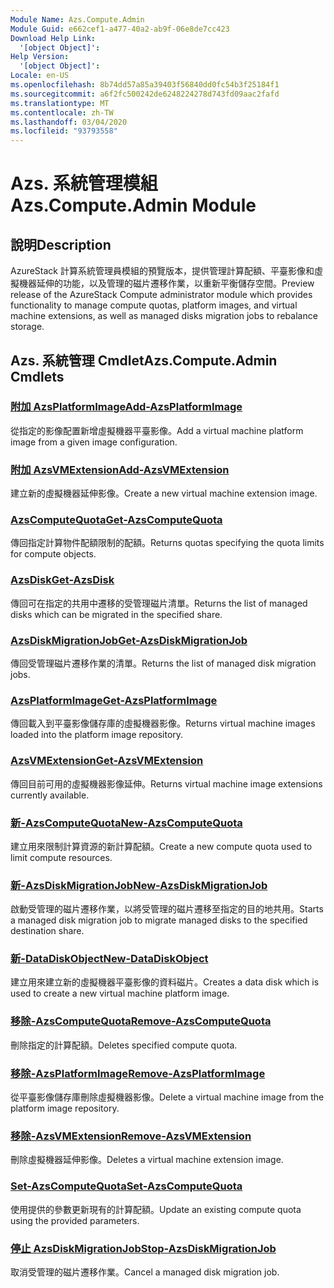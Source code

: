 ```yaml
---
Module Name: Azs.Compute.Admin
Module Guid: e662cef1-a477-40a2-ab9f-06e8de7cc423
Download Help Link:
  '[object Object]': 
Help Version:
  '[object Object]': 
Locale: en-US
ms.openlocfilehash: 8b74dd57a85a39403f56840dd0fc54b3f25184f1
ms.sourcegitcommit: a6f2fc500242de6248224278d743fd09aac2fafd
ms.translationtype: MT
ms.contentlocale: zh-TW
ms.lasthandoff: 03/04/2020
ms.locfileid: "93793558"
---
```

# <span data-ttu-id="d4206-101">Azs. 系統管理模組</span><span class="sxs-lookup"><span data-stu-id="d4206-101">Azs.Compute.Admin Module</span></span>
## <span data-ttu-id="d4206-102">說明</span><span class="sxs-lookup"><span data-stu-id="d4206-102">Description</span></span>
<span data-ttu-id="d4206-103">AzureStack 計算系統管理員模組的預覽版本，提供管理計算配額、平臺影像和虛擬機器延伸的功能，以及管理的磁片遷移作業，以重新平衡儲存空間。</span><span class="sxs-lookup"><span data-stu-id="d4206-103">Preview release of the AzureStack Compute administrator module which provides functionality to manage compute quotas, platform images, and virtual machine extensions, as well as managed disks migration jobs to rebalance storage.</span></span>

## <span data-ttu-id="d4206-104">Azs. 系統管理 Cmdlet</span><span class="sxs-lookup"><span data-stu-id="d4206-104">Azs.Compute.Admin Cmdlets</span></span>
### [<span data-ttu-id="d4206-105">附加 AzsPlatformImage</span><span class="sxs-lookup"><span data-stu-id="d4206-105">Add-AzsPlatformImage</span></span>](Add-AzsPlatformImage.md)
<span data-ttu-id="d4206-106">從指定的影像配置新增虛擬機器平臺影像。</span><span class="sxs-lookup"><span data-stu-id="d4206-106">Add a virtual machine platform image from a given image configuration.</span></span>

### [<span data-ttu-id="d4206-107">附加 AzsVMExtension</span><span class="sxs-lookup"><span data-stu-id="d4206-107">Add-AzsVMExtension</span></span>](Add-AzsVMExtension.md)
<span data-ttu-id="d4206-108">建立新的虛擬機器延伸影像。</span><span class="sxs-lookup"><span data-stu-id="d4206-108">Create a new virtual machine extension image.</span></span>

### [<span data-ttu-id="d4206-109">AzsComputeQuota</span><span class="sxs-lookup"><span data-stu-id="d4206-109">Get-AzsComputeQuota</span></span>](Get-AzsComputeQuota.md)
<span data-ttu-id="d4206-110">傳回指定計算物件配額限制的配額。</span><span class="sxs-lookup"><span data-stu-id="d4206-110">Returns quotas specifying the quota limits for compute objects.</span></span>

### [<span data-ttu-id="d4206-111">AzsDisk</span><span class="sxs-lookup"><span data-stu-id="d4206-111">Get-AzsDisk</span></span>](Get-AzsDisk.md)
<span data-ttu-id="d4206-112">傳回可在指定的共用中遷移的受管理磁片清單。</span><span class="sxs-lookup"><span data-stu-id="d4206-112">Returns the list of managed disks which can be migrated in the specified share.</span></span>

### [<span data-ttu-id="d4206-113">AzsDiskMigrationJob</span><span class="sxs-lookup"><span data-stu-id="d4206-113">Get-AzsDiskMigrationJob</span></span>](Get-AzsDiskMigrationJob.md)
<span data-ttu-id="d4206-114">傳回受管理磁片遷移作業的清單。</span><span class="sxs-lookup"><span data-stu-id="d4206-114">Returns the list of managed disk migration jobs.</span></span>

### [<span data-ttu-id="d4206-115">AzsPlatformImage</span><span class="sxs-lookup"><span data-stu-id="d4206-115">Get-AzsPlatformImage</span></span>](Get-AzsPlatformImage.md)
<span data-ttu-id="d4206-116">傳回載入到平臺影像儲存庫的虛擬機器影像。</span><span class="sxs-lookup"><span data-stu-id="d4206-116">Returns virtual machine images loaded into the platform image repository.</span></span>

### [<span data-ttu-id="d4206-117">AzsVMExtension</span><span class="sxs-lookup"><span data-stu-id="d4206-117">Get-AzsVMExtension</span></span>](Get-AzsVMExtension.md)
<span data-ttu-id="d4206-118">傳回目前可用的虛擬機器影像延伸。</span><span class="sxs-lookup"><span data-stu-id="d4206-118">Returns virtual machine image extensions currently available.</span></span>

### [<span data-ttu-id="d4206-119">新-AzsComputeQuota</span><span class="sxs-lookup"><span data-stu-id="d4206-119">New-AzsComputeQuota</span></span>](New-AzsComputeQuota.md)
<span data-ttu-id="d4206-120">建立用來限制計算資源的新計算配額。</span><span class="sxs-lookup"><span data-stu-id="d4206-120">Create a new compute quota used to limit compute resources.</span></span>

### [<span data-ttu-id="d4206-121">新-AzsDiskMigrationJob</span><span class="sxs-lookup"><span data-stu-id="d4206-121">New-AzsDiskMigrationJob</span></span>](New-AzsDiskMigrationJob.md)
<span data-ttu-id="d4206-122">啟動受管理的磁片遷移作業，以將受管理的磁片遷移至指定的目的地共用。</span><span class="sxs-lookup"><span data-stu-id="d4206-122">Starts a managed disk migration job to migrate managed disks to the specified destination share.</span></span>

### [<span data-ttu-id="d4206-123">新-DataDiskObject</span><span class="sxs-lookup"><span data-stu-id="d4206-123">New-DataDiskObject</span></span>](New-DataDiskObject.md)
<span data-ttu-id="d4206-124">建立用來建立新的虛擬機器平臺影像的資料磁片。</span><span class="sxs-lookup"><span data-stu-id="d4206-124">Creates a data disk which is used to create a new virtual machine platform image.</span></span>

### [<span data-ttu-id="d4206-125">移除-AzsComputeQuota</span><span class="sxs-lookup"><span data-stu-id="d4206-125">Remove-AzsComputeQuota</span></span>](Remove-AzsComputeQuota.md)
<span data-ttu-id="d4206-126">刪除指定的計算配額。</span><span class="sxs-lookup"><span data-stu-id="d4206-126">Deletes specified compute quota.</span></span>

### [<span data-ttu-id="d4206-127">移除-AzsPlatformImage</span><span class="sxs-lookup"><span data-stu-id="d4206-127">Remove-AzsPlatformImage</span></span>](Remove-AzsPlatformImage.md)
<span data-ttu-id="d4206-128">從平臺影像儲存庫刪除虛擬機器影像。</span><span class="sxs-lookup"><span data-stu-id="d4206-128">Delete a virtual machine image from the platform image repository.</span></span>

### [<span data-ttu-id="d4206-129">移除-AzsVMExtension</span><span class="sxs-lookup"><span data-stu-id="d4206-129">Remove-AzsVMExtension</span></span>](Remove-AzsVMExtension.md)
<span data-ttu-id="d4206-130">刪除虛擬機器延伸影像。</span><span class="sxs-lookup"><span data-stu-id="d4206-130">Deletes a virtual machine extension image.</span></span>

### [<span data-ttu-id="d4206-131">Set-AzsComputeQuota</span><span class="sxs-lookup"><span data-stu-id="d4206-131">Set-AzsComputeQuota</span></span>](Set-AzsComputeQuota.md)
<span data-ttu-id="d4206-132">使用提供的參數更新現有的計算配額。</span><span class="sxs-lookup"><span data-stu-id="d4206-132">Update an existing compute quota using the provided parameters.</span></span>

### [<span data-ttu-id="d4206-133">停止 AzsDiskMigrationJob</span><span class="sxs-lookup"><span data-stu-id="d4206-133">Stop-AzsDiskMigrationJob</span></span>](Stop-AzsDiskMigrationJob.md)
<span data-ttu-id="d4206-134">取消受管理的磁片遷移作業。</span><span class="sxs-lookup"><span data-stu-id="d4206-134">Cancel a managed disk migration job.</span></span>

